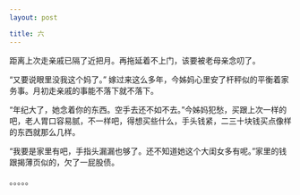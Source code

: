 ```yaml
---
layout: post

title: 六
---
```



距离上次走亲戚已隔了近把月。再拖延着不上门，该要被老母亲念叨了。

“又要说眼里没我这个妈了。” 嫁过来这么多年，今姊妈心里安了杆秤似的平衡着家务事。月初走亲戚的事能不落下就不落下。

“年纪大了，她念着你的东西。空手去还不如不去。”今姊妈犯愁，买跟上次一样的吧，老人胃口容易腻，不一样吧，得想买些什么，手头钱紧，二三十块钱买点像样的东西就那么几样。

“我要是家里有吧，手指头漏漏也够了。还不知道她这个大闺女多有呢。”家里的钱跟揭薄页似的，欠了一屁股债。


。。。。。






 
